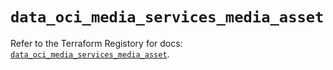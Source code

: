 # `data_oci_media_services_media_asset`

Refer to the Terraform Registory for docs: [`data_oci_media_services_media_asset`](https://registry.terraform.io/providers/oracle/oci/6.18.0/docs/data-sources/media_services_media_asset).
